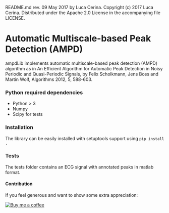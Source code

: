 README.md rev. 09 May 2017 by Luca Cerina.
Copyright (c) 2017 Luca Cerina.
Distributed under the Apache 2.0 License in the accompanying file LICENSE.

# Automatic Multiscale-based Peak Detection (AMPD)

ampdLib implements automatic multiscale-based peak detection (AMPD) algorithm
as in An Efficient Algorithm for Automatic Peak Detection in Noisy Periodic and
Quasi-Periodic Signals, by Felix Scholkmann, Jens Boss and Martin Wolf,
Algorithms 2012, 5, 588-603.

### Python required dependencies
- Python > 3
- Numpy
- Scipy for tests

### Installation
The library can be easily installed with setuptools support using `pip install .`

### Tests
The tests folder contains an ECG signal with annotated peaks in matlab format.

#### Contribution
If you feel generous and want to show some extra appreciation:

[![Buy me a coffee][buymeacoffee-shield]][buymeacoffee]

[buymeacoffee]: https://www.buymeacoffee.com/u2Vb3kO
[buymeacoffee-shield]: https://www.buymeacoffee.com/assets/img/custom_images/orange_img.png
